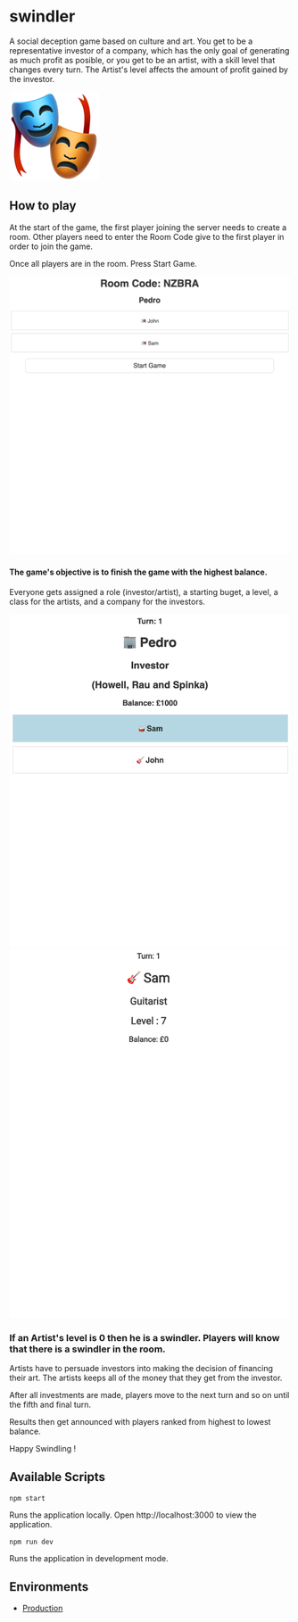 # swindler
A social deception game based on culture and art.  You get to be a representative investor of a company, which has the only goal of generating as much profit as posible, or you get to be an artist, with a skill level that changes every turn.  The Artist's level affects the amount of profit gained by the investor. 

![Logo](public/favicon.png) 

## How to play 
At the start of the game, the first player joining the server needs to create a room. Other players need to enter the Room Code give to the first player in order to join the game. 

Once all players are in the room. Press Start Game. 

![Waiting Room](waitingPage-screenshot.png)

#### The game's objective is to finish the game with the highest balance. 

Everyone gets assigned a role (investor/artist), a starting buget, a level, a class for the artists, and a company for the investors.


![Investor](Investor-screenshot.png)
![Artist](Artist-screenshot.png)


### If an Artist's level is 0 then he is a swindler. Players will know that there is a swindler in the room. 

Artists have to persuade investors into making the decision of financing their art. The artists keeps all of the money that they get from the investor. 

After all investments are made, players move to the next turn and so on until the fifth and final turn. 

Results then get announced with players ranked from highest to lowest balance. 

Happy Swindling ! 

## Available Scripts 

```
npm start
``` 

Runs the application locally. Open http://localhost:3000 to view the application. 


``` 
npm run dev
```
Runs the application in development mode. 



## Environments

 -  [Production](https://codename-swindler.herokuapp.com/)
